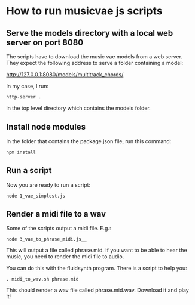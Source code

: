 # How to run musicvae js scripts

## Serve the models directory with a local web server on port 8080

The scripts have to download the music vae models from a web server.
They expect the following address to serve a folder containing a model:

http://127.0.0.1:8080/models/multitrack_chords/

In my case, I run:

```
http-server . 
```
in the top level directory which contains the models folder. 

## Install node modules

In the folder that contains the package.json file, run this command:

```
npm install 
```

## Run a script

Now you are ready to run a script:

```
node 1_vae_simplest.js
```

## Render a midi file to a wav

Some of the scripts output a midi file. E.g.:

```
node 3_vae_to_phrase_midi.js__
```
This will output a file called phrase.mid. If you want to be able to hear the music, you need to render the midi file to audio.

You can do this with the fluidsynth program. There is a script to help you:

```
. midi_to_wav.sh phrase.mid 
```

This should render a wav file called phrase.mid.wav. Download it and play it!



